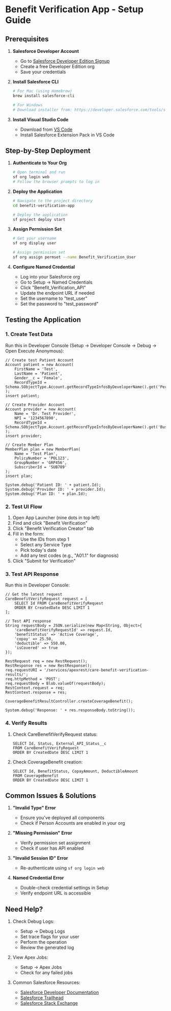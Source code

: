 # Benefit Verification App - Setup Guide

## Prerequisites

1. **Salesforce Developer Account**
   - Go to [Salesforce Developer Edition Signup](https://developer.salesforce.com/signup)
   - Create a free Developer Edition org
   - Save your credentials

2. **Install Salesforce CLI**
   ```bash
   # For Mac (using Homebrew)
   brew install salesforce-cli

   # For Windows
   # Download installer from: https://developer.salesforce.com/tools/salesforcecli
   ```

3. **Install Visual Studio Code**
   - Download from [VS Code](https://code.visualstudio.com/)
   - Install Salesforce Extension Pack in VS Code

## Step-by-Step Deployment

1. **Authenticate to Your Org**
   ```bash
   # Open terminal and run
   sf org login web
   # Follow the browser prompts to log in
   ```

2. **Deploy the Application**
   ```bash
   # Navigate to the project directory
   cd benefit-verification-app

   # Deploy the application
   sf project deploy start
   ```

3. **Assign Permission Set**
   ```bash
   # Get your username
   sf org display user

   # Assign permission set
   sf org assign permset --name Benefit_Verification_User
   ```

4. **Configure Named Credential**
   - Log into your Salesforce org
   - Go to Setup → Named Credentials
   - Click "Benefit_Verification_API"
   - Update the endpoint URL if needed
   - Set the username to "test_user"
   - Set the password to "test_password"

## Testing the Application

### 1. Create Test Data

Run this in Developer Console (Setup → Developer Console → Debug → Open Execute Anonymous):

```apex
// Create test Patient Account
Account patient = new Account(
    FirstName = 'Test',
    LastName = 'Patient',
    Gender__c = 'Female',
    RecordTypeId = Schema.SObjectType.Account.getRecordTypeInfosByDeveloperName().get('PersonAccount').getRecordTypeId()
);
insert patient;

// Create Provider Account
Account provider = new Account(
    Name = 'Dr. Test Provider',
    NPI = '1234567890',
    RecordTypeId = Schema.SObjectType.Account.getRecordTypeInfosByDeveloperName().get('Business').getRecordTypeId()
);
insert provider;

// Create Member Plan
MemberPlan plan = new MemberPlan(
    Name = 'Test Plan',
    PolicyNumber = 'POL123',
    GroupNumber = 'GRP456',
    SubscriberId = 'SUB789'
);
insert plan;

System.debug('Patient ID: ' + patient.Id);
System.debug('Provider ID: ' + provider.Id);
System.debug('Plan ID: ' + plan.Id);
```

### 2. Test UI Flow
1. Open App Launcher (nine dots in top left)
2. Find and click "Benefit Verification"
3. Click "Benefit Verification Creator" tab
4. Fill in the form:
   - Use the IDs from step 1
   - Select any Service Type
   - Pick today's date
   - Add any test codes (e.g., "A01.1" for diagnosis)
5. Click "Submit for Verification"

### 3. Test API Response
Run this in Developer Console:

```apex
// Get the latest request
CareBenefitVerifyRequest request = [
    SELECT Id FROM CareBenefitVerifyRequest 
    ORDER BY CreatedDate DESC LIMIT 1
];

// Test API response
String requestBody = JSON.serialize(new Map<String, Object>{
    'careBenefitVerifyRequestId' => request.Id,
    'benefitStatus' => 'Active Coverage',
    'copay' => 25.50,
    'deductible' => 550.00,
    'isCovered' => true
});

RestRequest req = new RestRequest();
RestResponse res = new RestResponse();
req.requestURI = '/services/apexrest/care-benefit-verification-results/';
req.httpMethod = 'POST';
req.requestBody = Blob.valueOf(requestBody);
RestContext.request = req;
RestContext.response = res;

CoverageBenefitResultController.createCoverageBenefit();

System.debug('Response: ' + res.responseBody.toString());
```

### 4. Verify Results
1. Check CareBenefitVerifyRequest status:
   ```apex
   SELECT Id, Status, External_API_Status__c 
   FROM CareBenefitVerifyRequest 
   ORDER BY CreatedDate DESC LIMIT 1
   ```

2. Check CoverageBenefit creation:
   ```apex
   SELECT Id, BenefitStatus, CopayAmount, DeductibleAmount 
   FROM CoverageBenefit 
   ORDER BY CreatedDate DESC LIMIT 1
   ```

## Common Issues & Solutions

1. **"Invalid Type" Error**
   - Ensure you've deployed all components
   - Check if Person Accounts are enabled in your org

2. **"Missing Permission" Error**
   - Verify permission set assignment
   - Check if user has API enabled

3. **"Invalid Session ID" Error**
   - Re-authenticate using `sf org login web`

4. **Named Credential Error**
   - Double-check credential settings in Setup
   - Verify endpoint URL is accessible

## Need Help?

1. Check Debug Logs:
   - Setup → Debug Logs
   - Set trace flags for your user
   - Perform the operation
   - Review the generated log

2. View Apex Jobs:
   - Setup → Apex Jobs
   - Check for any failed jobs

3. Common Salesforce Resources:
   - [Salesforce Developer Documentation](https://developer.salesforce.com/docs)
   - [Salesforce Trailhead](https://trailhead.salesforce.com/)
   - [Salesforce Stack Exchange](https://salesforce.stackexchange.com/) 